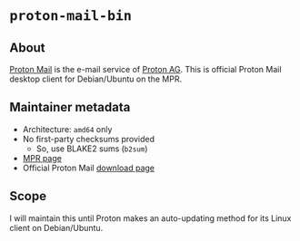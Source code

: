 # `proton-mail-bin`

## About
[Proton Mail](https://en.wikipedia.org/wiki/Proton_Mail) is the e-mail service
of [Proton AG](https://en.wikipedia.org/wiki/Proton_AG).  This is official
Proton Mail desktop client for Debian/Ubuntu on the MPR.

## Maintainer metadata
* Architecture: `amd64` only
* No first-party checksums provided
    * So, use BLAKE2 sums (`b2sum`)
* [MPR page](https://mpr.makedeb.org/packages/proton-mail-bin)
* Official Proton Mail [download page](https://proton.me/mail/download)

## Scope
I will maintain this until Proton makes an auto-updating method for its Linux
client on Debian/Ubuntu.
